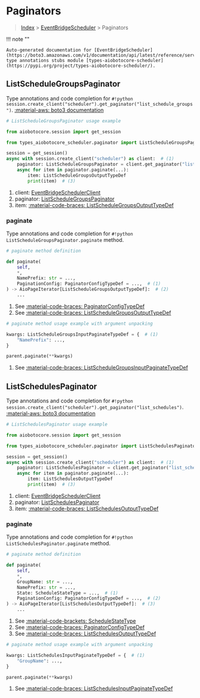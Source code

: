 # Paginators

> [Index](../README.md) > [EventBridgeScheduler](./README.md) > Paginators

!!! note ""

    Auto-generated documentation for [EventBridgeScheduler](https://boto3.amazonaws.com/v1/documentation/api/latest/reference/services/scheduler.html#eventbridgescheduler)
    type annotations stubs module [types-aiobotocore-scheduler](https://pypi.org/project/types-aiobotocore-scheduler/).

## ListScheduleGroupsPaginator

Type annotations and code completion for `#!python session.create_client("scheduler").get_paginator("list_schedule_groups")`.
[:material-aws: boto3 documentation](https://boto3.amazonaws.com/v1/documentation/api/latest/reference/services/scheduler/paginator/ListScheduleGroups.html#EventBridgeScheduler.Paginator.ListScheduleGroups)

```python
# ListScheduleGroupsPaginator usage example

from aiobotocore.session import get_session

from types_aiobotocore_scheduler.paginator import ListScheduleGroupsPaginator

session = get_session()
async with session.create_client("scheduler") as client:  # (1)
    paginator: ListScheduleGroupsPaginator = client.get_paginator("list_schedule_groups")  # (2)
    async for item in paginator.paginate(...):
        item: ListScheduleGroupsOutputTypeDef
        print(item)  # (3)
```

1. client: [EventBridgeSchedulerClient](./client.md)
2. paginator: [ListScheduleGroupsPaginator](./paginators.md#listschedulegroupspaginator)
3. item: [:material-code-braces: ListScheduleGroupsOutputTypeDef](./type_defs.md#listschedulegroupsoutputtypedef) 


### paginate

Type annotations and code completion for `#!python ListScheduleGroupsPaginator.paginate` method.

```python
# paginate method definition

def paginate(
    self,
    *,
    NamePrefix: str = ...,
    PaginationConfig: PaginatorConfigTypeDef = ...,  # (1)
) -> AioPageIterator[ListScheduleGroupsOutputTypeDef]:  # (2)
    ...
```

1. See [:material-code-braces: PaginatorConfigTypeDef](./type_defs.md#paginatorconfigtypedef) 
2. See [:material-code-braces: ListScheduleGroupsOutputTypeDef](./type_defs.md#listschedulegroupsoutputtypedef) 


```python
# paginate method usage example with argument unpacking

kwargs: ListScheduleGroupsInputPaginateTypeDef = {  # (1)
    "NamePrefix": ...,
}

parent.paginate(**kwargs)
```

1. See [:material-code-braces: ListScheduleGroupsInputPaginateTypeDef](./type_defs.md#listschedulegroupsinputpaginatetypedef) 
## ListSchedulesPaginator

Type annotations and code completion for `#!python session.create_client("scheduler").get_paginator("list_schedules")`.
[:material-aws: boto3 documentation](https://boto3.amazonaws.com/v1/documentation/api/latest/reference/services/scheduler/paginator/ListSchedules.html#EventBridgeScheduler.Paginator.ListSchedules)

```python
# ListSchedulesPaginator usage example

from aiobotocore.session import get_session

from types_aiobotocore_scheduler.paginator import ListSchedulesPaginator

session = get_session()
async with session.create_client("scheduler") as client:  # (1)
    paginator: ListSchedulesPaginator = client.get_paginator("list_schedules")  # (2)
    async for item in paginator.paginate(...):
        item: ListSchedulesOutputTypeDef
        print(item)  # (3)
```

1. client: [EventBridgeSchedulerClient](./client.md)
2. paginator: [ListSchedulesPaginator](./paginators.md#listschedulespaginator)
3. item: [:material-code-braces: ListSchedulesOutputTypeDef](./type_defs.md#listschedulesoutputtypedef) 


### paginate

Type annotations and code completion for `#!python ListSchedulesPaginator.paginate` method.

```python
# paginate method definition

def paginate(
    self,
    *,
    GroupName: str = ...,
    NamePrefix: str = ...,
    State: ScheduleStateType = ...,  # (1)
    PaginationConfig: PaginatorConfigTypeDef = ...,  # (2)
) -> AioPageIterator[ListSchedulesOutputTypeDef]:  # (3)
    ...
```

1. See [:material-code-brackets: ScheduleStateType](./literals.md#schedulestatetype) 
2. See [:material-code-braces: PaginatorConfigTypeDef](./type_defs.md#paginatorconfigtypedef) 
3. See [:material-code-braces: ListSchedulesOutputTypeDef](./type_defs.md#listschedulesoutputtypedef) 


```python
# paginate method usage example with argument unpacking

kwargs: ListSchedulesInputPaginateTypeDef = {  # (1)
    "GroupName": ...,
}

parent.paginate(**kwargs)
```

1. See [:material-code-braces: ListSchedulesInputPaginateTypeDef](./type_defs.md#listschedulesinputpaginatetypedef) 
